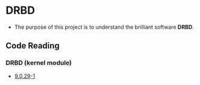 # DRBD
- The purpose of this project is to understand the brilliant software **DRBD**.

## Code Reading
### DRBD (kernel module)
- [9.0.29-1](CodeReading/drbd-9.0.29-1.md)
